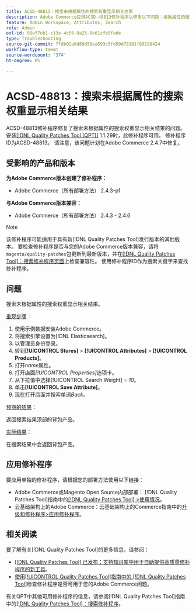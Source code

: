 ```yaml
---
title: ACSD-48813：搜索未根据属性的搜索权重显示相关结果
description: Adobe Commerce应用ACSD-48813修补程序以修复以下问题：根据属性的搜索权重，搜索未显示相关结果。
feature: Admin Workspace, Attributes, Search
role: Admin
exl-id: 98ef7eb1-c13e-4c56-9a25-8e61cfb5fade
type: Troubleshooting
source-git-commit: 7fdb02a6d89d50ea593c5fd99d78101f89198424
workflow-type: tm+mt
source-wordcount: '374'
ht-degree: 0%

---
```


# ACSD-48813：搜索未根据属性的搜索权重显示相关结果

ACSD-48813修补程序修复了搜索未根据属性的搜索权重显示相关结果的问题。 安装[[!DNL Quality Patches Tool (QPT)]](https://experienceleague.adobe.com/en/docs/commerce-operations/tools/quality-patches-tool/quality-patches-tool-to-self-serve-quality-patches) 1.1.29时，此修补程序可用。 修补程序ID为ACSD-48813。 请注意，该问题计划在Adobe Commerce 2.4.7中修复。

## 受影响的产品和版本

**为Adobe Commerce版本创建了修补程序：**

* Adobe Commerce（所有部署方法） 2.4.3-p1

**与Adobe Commerce版本兼容：**

* Adobe Commerce（所有部署方法） 2.4.3 - 2.4.6

>[!NOTE]
>
>该修补程序可能适用于具有新[!DNL Quality Patches Tool]发行版本的其他版本。 要检查修补程序是否与您的Adobe Commerce版本兼容，请将`magento/quality-patches`包更新到最新版本，并在[[!DNL Quality Patches Tool]：搜索修补程序页面](https://experienceleague.adobe.com/tools/commerce-quality-patches/index.html)上检查兼容性。 使用修补程序ID作为搜索关键字来查找修补程序。

## 问题

搜索未根据属性的搜索权重显示相关结果。

<u>重现步骤</u>：

1. 使用示例数据安装Adobe Commerce。
1. 将搜索引擎设置为[!DNL Elasticsearch]。
1. 以管理员身份登录。
1. 转到&#x200B;**[!UICONTROL Stores]** > **[!UICONTROL Attributes]** > **[!UICONTROL Products]**。
1. 打开&#x200B;*name*&#x200B;属性。
1. 打开店面&#x200B;*[!UICONTROL Properties]*&#x200B;选项卡。
1. 从下拉值中选择[!UICONTROL Search Weight] = *10*。
1. 单击&#x200B;**[!UICONTROL Save Attribute]**。
1. 现在打开店面并搜索单词&#x200B;*Back*。

<u>预期的结果</u>：

返回搜索结果顶部的背包产品。

<u>实际结果</u>：

在搜索结果中会返回背包产品。

## 应用修补程序

要应用单独的修补程序，请根据您的部署方法使用以下链接：

* Adobe Commerce或Magento Open Source内部部署： [!DNL Quality Patches Tool]指南中的[[!DNL Quality Patches Tool] >使用情况](/help/tools/quality-patches-tool/usage.md)。
* 云基础架构上的Adobe Commerce：云基础架构上的Commerce指南中的[升级和修补程序>应用修补程序](https://experienceleague.adobe.com/docs/commerce-cloud-service/user-guide/develop/upgrade/apply-patches.html)。

## 相关阅读

要了解有关[!DNL Quality Patches Tool]的更多信息，请参阅：

* [[!DNL Quality Patches Tool] 已发布：支持知识库中用于自助提供高质量修补程序的新工具](https://experienceleague.adobe.com/en/docs/commerce-operations/tools/quality-patches-tool/quality-patches-tool-to-self-serve-quality-patches)。
* [使用[!UICONTROL Quality Patches Tool]指南中的 [!DNL Quality Patches Tool]](/help/tools/quality-patches-tool/patches-available-in-qpt/check-patch-for-magento-issue-with-magento-quality-patches.md)检查修补程序是否可用于您的Adobe Commerce问题。


有关QPT中其他可用修补程序的信息，请参阅[!DNL Quality Patches Tool]指南中的[[!DNL Quality Patches Tool]：搜索修补程序](https://experienceleague.adobe.com/tools/commerce-quality-patches/index.html)。
